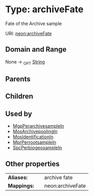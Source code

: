 
# Type: archiveFate


Fate of the Archive sample

URI: [neon:archiveFate](https://data.neonscience.org/archiveFate)


## Domain and Range

None ->  <sub>OPT</sub> [String](types/String.md)

## Parents


## Children


## Used by

 * [MgpPerarchivesampleIn](MgpPerarchivesampleIn.md)
 * [MosArchivepoolingIn](MosArchivepoolingIn.md)
 * [MosIdentificationIn](MosIdentificationIn.md)
 * [MprPerrootsampleIn](MprPerrootsampleIn.md)
 * [SpcPerbiogeosampleIn](SpcPerbiogeosampleIn.md)

## Other properties

|  |  |  |
| --- | --- | --- |
| **Aliases:** | | archive fate |
| **Mappings:** | | neon:archiveFate |

